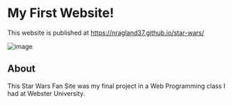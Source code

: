 # My First Website!  
This website is published at https://nragland37.github.io/star-wars/

![image](https://user-images.githubusercontent.com/92565109/193432235-1900d2cd-71ee-451c-936b-23ca05716b3e.png)

## About
This Star Wars Fan Site was my final project in a Web Programming class I had at Webster University. 
